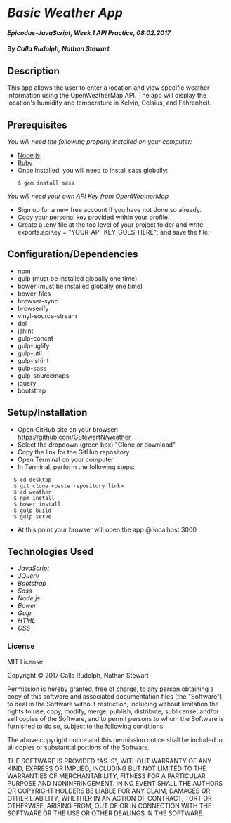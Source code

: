 # _Basic Weather App_

#### _Epicodus-JavaScript, Week 1 API Practice, 08.02.2017_

#### By _**Calla Rudolph, Nathan Stewart**_

## Description

This app allows the user to enter a location and view specific weather information using the OpenWeatherMap API. The app will display the location's humidity and temperature in Kelvin, Celsius, and Fahrenheit.

## Prerequisites

_You will need the following properly installed on your computer:_

* [Node.js](https://nodejs.org/en/)
* [Ruby](https://www.ruby-lang.org/en/downloads/)
 * Once installed, you will need to install sass globally:
   ````
   $ gem install sass
   ````

_You will need your own API Key from [OpenWeatherMap](https://openweathermap.org/)_

* Sign up for a new free account if you have not done so already.
* Copy your personal key provided within your profile.
* Create a .env file at the top level of your project folder and write: exports.apiKey = "YOUR-API-KEY-GOES-HERE"; and save the file.

## Configuration/Dependencies

* npm
* gulp (must be installed globally one time)
* bower (must be installed globally one time)
 * bower-files
 * browser-sync
 * browserify
 * vinyl-source-stream
 * del
 * jshint
 * gulp-concat
 * gulp-uglify
 * gulp-util
 * gulp-jshint
 * gulp-sass
 * gulp-sourcemaps
 * jquery
 * bootstrap

## Setup/Installation

* Open GitHub site on your browser: https://github.com/GStewartN/weather
* Select the dropdown (green box) "Clone or download"
* Copy the link for the GitHub repository
* Open Terminal on your computer
* In Terminal, perform the following steps:
````
  $ cd desktop
  $ git clone <paste repository link>
  $ cd weather
  $ npm install
  $ bower install
  $ gulp build
  $ gulp serve
  ````
* At this point your browser will open the app @ localhost:3000

## Technologies Used

* _JavaScript_
* _JQuery_
* _Bootstrap_
* _Sass_
* _Node.js_
* _Bower_
* _Gulp_
* _HTML_
* _CSS_

### License

MIT License

Copyright &copy; 2017 Calla Rudolph, Nathan Stewart

Permission is hereby granted, free of charge, to any person obtaining a copy
of this software and associated documentation files (the "Software"), to deal
in the Software without restriction, including without limitation the rights
to use, copy, modify, merge, publish, distribute, sublicense, and/or sell
copies of the Software, and to permit persons to whom the Software is
furnished to do so, subject to the following conditions:

The above copyright notice and this permission notice shall be included in all
copies or substantial portions of the Software.

THE SOFTWARE IS PROVIDED "AS IS", WITHOUT WARRANTY OF ANY KIND, EXPRESS OR
IMPLIED, INCLUDING BUT NOT LIMITED TO THE WARRANTIES OF MERCHANTABILITY,
FITNESS FOR A PARTICULAR PURPOSE AND NONINFRINGEMENT. IN NO EVENT SHALL THE
AUTHORS OR COPYRIGHT HOLDERS BE LIABLE FOR ANY CLAIM, DAMAGES OR OTHER
LIABILITY, WHETHER IN AN ACTION OF CONTRACT, TORT OR OTHERWISE, ARISING FROM,
OUT OF OR IN CONNECTION WITH THE SOFTWARE OR THE USE OR OTHER DEALINGS IN THE
SOFTWARE.
